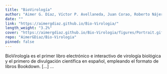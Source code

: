 ```yaml
---
title: "BioVirología"
author: "Aimer G. Díaz, Víctor P. Avellaneda, Juan Corao, Roberto Nájera y Natalia A. Chaparro"
date: ""
link: "https://aimergdiaz.github.io/Bio-Virologia/"
length_weight: "3.2%"
cover: "https://aimergdiaz.github.io/Bio-Virologia/figures/Portrait.gif"
repo: "AimerGDiaz/Bio-Virologia"
pinned: false
---
```


BioVirología es el primer libro electrónico e interactivo de virología biológica y el primero de divulgación científica en español, empleando el formato de libros Bookdown. [...]  ...
